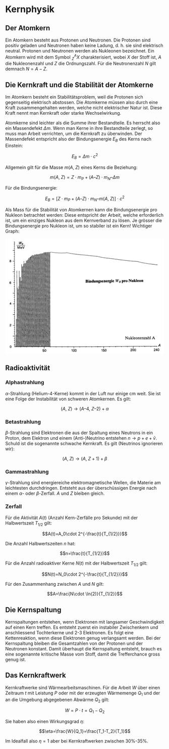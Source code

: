 # Kernphysik

## Der Atomkern

Ein Atomkern besteht aus Protonen und Neutronen. Die Protonen sind positiv geladen und Neutronen haben keine Ladung, d. h. sie sind elektrisch neutral. Protonen und Neutronen werden als Nukleonen bezeichnet. Ein Atomkern wird mit dem Symbol $^A_Z X$ charakterisiert, wobei $X$ der Stoff ist, $A$ die Nukleonenzahl und $Z$ die Ordnungszahl. Für die Neutronenzahl $N$ gilt demnach $N=A-Z$.

## Die Kernkraft und die Stabilität der Atomkerne

Im Atomkern besteht ein Stabilitätsproblem, weil die Protonen sich gegenseitig elektrisch abstossen. Die Atomkerne müssen also durch eine Kraft zusammengehalten werden, welche nicht elektrischer Natur ist. Diese Kraft nennt man Kernkraft oder starke Wechselwirkung.

Atomkerne sind leichter als die Summe ihrer Bestandteile. Es herrscht also ein Massendefekt $\Delta m$. Wenn man Kerne in ihre Bestandteile zerlegt, so muss man Arbeit verrichten, um die Kernkraft zu überwinden. Der Massendefekt entspricht also der Bindungsenergie $E_B$ des Kerns nach Einstein:

$$E_B=\Delta m\cdot c^2$$

Allgemein gilt für die Masse $m(A,\; Z)$ eines Kerns die Beziehung:

$$m(A,\;Z) = Z\cdot m_P + (A – Z)\cdot m_N – \Delta m$$

Für die Bindungsenergie:

$$E_B = [ Z\cdot m_P + (A – Z)\cdot m_N – m(A,\;Z) ]\cdot c^2$$

Als Mass für die Stabilität von Atomkernen kann die Bindungsenergie pro Nukleon betrachtet werden: Diese entspricht der Arbeit, welche erforderlich ist, um ein einziges Nukleon aus dem Kernverband zu lösen. Je grösser die Bindungsenergie pro Nukleon ist, um so stabiler ist ein Kern! Wichtiger Graph:

![Bindungsenergie pro Nukleon](../img/kernp1.png)

## Radioaktivität

### Alphastrahlung

$\alpha$-Strahlung (Helium-4-Kerne) kommt in der Luft nur einige cm weit. Sie ist eine Folge der Instabilität von schweren Atomkernen. Es gilt:

$$(A,\;Z) → (A – 4,\;Z – 2) + \alpha$$

### Betastrahlung

$\beta$-Strahlung sind Elektronen die aus der Spaltung eines Neutrons in ein Proton, dem Elektron und einem (Anti-)Neutrino entstehen $n\rightarrow p+e+\bar{v}$. Schuld ist die sogenannte schwache Kernkraft. Es gilt (Neutrinos ignorieren wir):

$$(A,\;Z) → (A,\; Z + 1) + \beta$$

### Gammastrahlung

$\gamma$-Strahlung sind energiereiche elektromagnetische Wellen, die Materie am leichtesten durchdringen. Entsteht aus der überschüssigen Energie nach einem $\alpha$- oder $\beta$-Zerfall. $A$ und $Z$ bleiben gleich.

### Zerfall

Für die Aktivität $A(t)$ (Anzahl Kern-Zerfälle pro Sekunde) mit der Halbwertszeit $T_{1/2}$ gilt:

$$A(t)=A_0\cdot 2^{-\frac{t}{T_{1/2}}}$$

Die Anzahl Halbwertszeiten $n$ hat:

$$n=\frac{t}{T_{1/2}}$$

Für die Anzahl radioaktiver Kerne $N(t)$ mit der Halbwertszeit $T_{1/2}$ gilt:

$$N(t)=N_0\cdot 2^{-\frac{t}{T_{1/2}}}$$

Für den Zusammenhang zwischen $A$ und $N$ gilt:

$$A=\frac{N\cdot \ln(2)}{T_{1/2}}$$

## Die Kernspaltung

Kernspaltungen entstehen, wenn Elektronen mit langsamer Geschwindigkeit auf einen Kern treffen. Es entsteht zuerst ein instabiler Zwischenkern und anschliessend Tochterkerne und 2-3 Elektronen. Es folgt eine Kettenreaktion, wenn diese Elektronen genug verlangsamt werden. Bei der Kernspaltung bleiben die Gesamtzahlen von der Protonen und der Neutronen konstant. Damit überhaupt die Kernspaltung entsteht, brauch es eine sogenannte kritische Masse vom Stoff, damit die Trefferchance gross genug ist.

## Das Kernkraftwerk

Kernkraftwerke sind Wärmearbeitsmaschinen. Für die Arbeit $W$ über einen Zeitraum $t$ mit Leistung $P$ oder mit der erzeugten Wärmemenge $Q_1$ und der an die Umgebung abgegebenen Abwärme $Q_2$ gilt:

$$W=P\cdot t= Q_1 - Q_2$$

Sie haben also einen Wirkungsgrad $\eta$:

$$\eta=\frac{W}{Q_1}=\frac{T_1-T_2}{T_1}$$

Im Idealfall also $\eta=1$ aber bei Kernkraftwerken zwischen 30%-35%.

